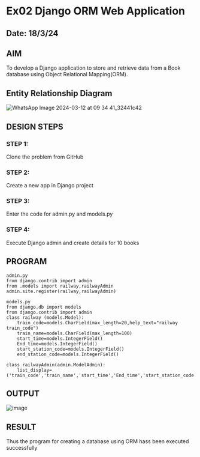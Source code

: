 # Ex02 Django ORM Web Application
## Date: 18/3/24

## AIM
To develop a Django application to store and retrieve data from a Book database using Object Relational Mapping(ORM).

## Entity Relationship Diagram

![WhatsApp Image 2024-03-12 at 09 34 41_32441c42](https://github.com/mdathif12/ORM/assets/149365313/12c1ce57-3bc9-46e6-95ff-8ab6111fcb94)


## DESIGN STEPS

### STEP 1:
Clone the problem from GitHub

### STEP 2:
Create a new app in Django project

### STEP 3:
Enter the code for admin.py and models.py

### STEP 4:
Execute Django admin and create details for 10 books

## PROGRAM
```
admin.py
from django.contrib import admin
from .models import railway,railwayAdmin
admin.site.register(railway,railwayAdmin)

models.py
from django.db import models
from django.contrib import admin
class railway (models.Model):
    train_code=models.CharField(max_length=20,help_text="railway train_code")
    train_name=models.CharField(max_length=100)
    start_time=models.IntegerField()
    End_time=models.IntegerField()
    start_station_code=models.IntegerField()
    end_station_code=models.IntegerField()
     
class railwayAdmin(admin.ModelAdmin):
    list_display=('train_code','train_name','start_time','End_time','start_station_code','end_station_code',)
```

## OUTPUT

![image](https://github.com/mdathif12/ORM/assets/149365313/09a8d644-bc73-444f-a344-39c5a55c8c90)





## RESULT
Thus the program for creating a database using ORM hass been executed successfully
